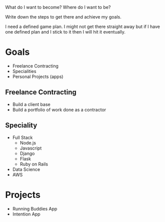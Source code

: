 What do I want to become? Where do I want to be?

Write down the steps to get there and achieve my goals.

I need a defined game plan. I might not get there straight away but if I have one defined plan and I stick to it then I will hit it eventually.

# Goals

- Freelance Contracting
- Specialities
- Personal Projects (apps)

## Freelance Contracting

- Build a client base
- Build a portfolio of work done as a contractor

## Speciality

- Full Stack
    - Node.js
    - Javascript
    - Django
    - Flask
    - Ruby on Rails
- Data Science
- AWS

# Projects

- Running Buddies App
- Intention App